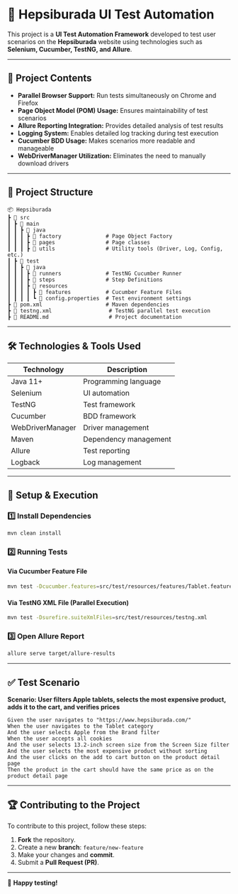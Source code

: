 # 🛒 Hepsiburada UI Test Automation

This project is a **UI Test Automation Framework** developed to test user scenarios on the **Hepsiburada** website using technologies such as **Selenium, Cucumber, TestNG, and Allure**.

---

## 📌 Project Contents

- **Parallel Browser Support:** Run tests simultaneously on Chrome and Firefox
- **Page Object Model (POM) Usage:** Ensures maintainability of test scenarios
- **Allure Reporting Integration:** Provides detailed analysis of test results
- **Logging System:** Enables detailed log tracking during test execution
- **Cucumber BDD Usage:** Makes scenarios more readable and manageable
- **WebDriverManager Utilization:** Eliminates the need to manually download drivers

---

## 📂 Project Structure

```
📦 Hepsiburada
┣ 📂 src
┃ ┣ 📂 main
┃ ┃ ┣ 📂 java
┃ ┃ ┃ ┣ 📂 factory              # Page Object Factory
┃ ┃ ┃ ┣ 📂 pages                # Page classes
┃ ┃ ┃ ┣ 📂 utils                # Utility tools (Driver, Log, Config, etc.)
┃ ┣ 📂 test
┃ ┃ ┣ 📂 java
┃ ┃ ┃ ┣ 📂 runners              # TestNG Cucumber Runner
┃ ┃ ┃ ┣ 📂 steps                # Step Definitions
┃ ┃ ┃ ┣ 📂 resources
┃ ┃ ┃ ┃ ┣ 📂 features           # Cucumber Feature Files
┃ ┃ ┃ ┃ ┗ 📂 config.properties  # Test environment settings
┣ 📜 pom.xml                    # Maven dependencies
┣ 📜 testng.xml                  # TestNG parallel test execution
┣ 📜 README.md                   # Project documentation
```

---

## 🛠️ Technologies & Tools Used

| Technology | Description |
|------------|------------|
| Java 11+   | Programming language |
| Selenium   | UI automation |
| TestNG     | Test framework |
| Cucumber   | BDD framework |
| WebDriverManager | Driver management |
| Maven      | Dependency management |
| Allure     | Test reporting |
| Logback    | Log management |

---

## 🔧 Setup & Execution

### **1️⃣ Install Dependencies**

```sh
mvn clean install
```

### **2️⃣ Running Tests**

#### **Via Cucumber Feature File**
```sh
mvn test -Dcucumber.features=src/test/resources/features/Tablet.feature
```

#### **Via TestNG XML File (Parallel Execution)**
```sh
mvn test -Dsurefire.suiteXmlFiles=src/test/resources/testng.xml
```

### **3️⃣ Open Allure Report**

```sh
allure serve target/allure-results
```

---

## ✅ Test Scenario

**Scenario: User filters Apple tablets, selects the most expensive product, adds it to the cart, and verifies prices**
```gherkin
Given the user navigates to "https://www.hepsiburada.com/"
When the user navigates to the Tablet category
And the user selects Apple from the Brand filter
When the user accepts all cookies
And the user selects 13.2-inch screen size from the Screen Size filter
And the user selects the most expensive product without sorting
And the user clicks on the add to cart button on the product detail page
Then the product in the cart should have the same price as on the product detail page
```

---

## 🏆 Contributing to the Project

To contribute to this project, follow these steps:
1. **Fork** the repository.
2. Create a new **branch**: `feature/new-feature`
3. Make your changes and **commit**.
4. Submit a **Pull Request (PR)**.

---

🚀 **Happy testing!**

